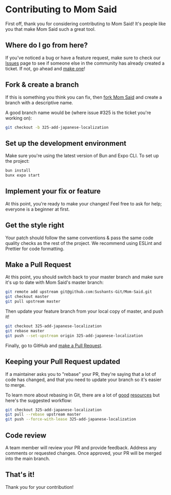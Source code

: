 # Contributing to Mom Said

First off, thank you for considering contributing to Mom Said! It's people like you that make Mom Said such a great tool.

## Where do I go from here?

If you've noticed a bug or have a feature request, make sure to check our [Issues](https://github.com/Sushants-Git/Mom-Said/issues) page to see if someone else in the community has already created a ticket. If not, go ahead and [make one](https://github.com/Sushants-Git/Mom-Said/issues/new)!

## Fork & create a branch

If this is something you think you can fix, then [fork Mom Said](https://help.github.com/articles/fork-a-repo) and create a branch with a descriptive name.

A good branch name would be (where issue #325 is the ticket you're working on):

```sh
git checkout -b 325-add-japanese-localization
```

## Set up the development environment

Make sure you're using the latest version of Bun and Expo CLI. To set up the project:

```sh
bun install
bunx expo start
```

## Implement your fix or feature

At this point, you're ready to make your changes! Feel free to ask for help; everyone is a beginner at first.

## Get the style right

Your patch should follow the same conventions & pass the same code quality checks as the rest of the project. We recommend using ESLint and Prettier for code formatting.

## Make a Pull Request

At this point, you should switch back to your master branch and make sure it's up to date with Mom Said's master branch:

```sh
git remote add upstream git@github.com:Sushants-Git/Mom-Said.git
git checkout master
git pull upstream master
```

Then update your feature branch from your local copy of master, and push it!

```sh
git checkout 325-add-japanese-localization
git rebase master
git push --set-upstream origin 325-add-japanese-localization
```

Finally, go to GitHub and [make a Pull Request](https://help.github.com/articles/creating-a-pull-request).

## Keeping your Pull Request updated

If a maintainer asks you to "rebase" your PR, they're saying that a lot of code has changed, and that you need to update your branch so it's easier to merge.

To learn more about rebasing in Git, there are a lot of [good](https://git-scm.com/book/en/v2/Git-Branching-Rebasing) [resources](https://www.atlassian.com/git/tutorials/rewriting-history/git-rebase) but here's the suggested workflow:

```sh
git checkout 325-add-japanese-localization
git pull --rebase upstream master
git push --force-with-lease 325-add-japanese-localization
```

## Code review

A team member will review your PR and provide feedback. Address any comments or requested changes. Once approved, your PR will be merged into the main branch.

## That's it!

Thank you for your contribution!

